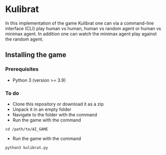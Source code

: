 # Kulibrat
In this implementation of the game Kulibrat one can via a command-line interface (CLI) play human vs human, human vs random agent or human vs minimax agent. In addition one can watch the minimax agent play against the random agent. 

## Installing the game
### Prerequisites
* Python 3 (version >= 3.9) 
### To do
* Clone this repository or download it as a zip
* Unpack it in an empty folder
* Navigate to the folder with the command
* Run the game with the command 
```
cd /path/to/AI_GAME
```
* Run the game with the command 
```
python3 kulibrat.py
```